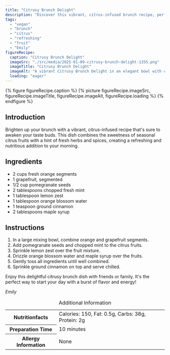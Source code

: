 ```yaml
---
title: "Citrusy Brunch Delight"
description: "Discover this vibrant, citrus-infused brunch recipe, perfect for a refreshing and nutritious start to your day!"
tags:
  - "vegan"
  - "brunch"
  - "citrus"
  - "refreshing"
  - "fruit"
  - "Emily"
figureRecipe: 
  caption: "Citrusy Brunch Delight"
  imageSrc: "./src/media/2025-01-09-citrusy-brunch-delight-1355.png"
  imageTitle: "Citrusy Brunch Delight"
  imageAlt: "A vibrant Citrusy Brunch Delight in an elegant bowl with orange, grapefruit, pomegranate, mint, cinnamon, and lemon zest, set on a simplistic table in bright lighting."
  loading: "eager"
---
```


{% figure figureRecipe.caption %}
{% picture figureRecipe.imageSrc, figureRecipe.imageTitle, figureRecipe.imageAlt, figureRecipe.loading %}
{% endfigure %}

## Introduction

Brighten up your brunch with a vibrant, citrus-infused recipe that's sure to awaken your taste buds. This dish combines the sweetness of seasonal citrus fruits with a hint of fresh herbs and spices, creating a refreshing and nutritious addition to your morning.

## Ingredients

- 2 cups fresh orange segments
- 1 grapefruit, segmented
- 1/2 cup pomegranate seeds
- 2 tablespoons chopped fresh mint
- 1 tablespoon lemon zest
- 1 tablespoon orange blossom water
- 1 teaspoon ground cinnamon
- 2 tablespoons maple syrup

## Instructions

1. In a large mixing bowl, combine orange and grapefruit segments.
2. Add pomegranate seeds and chopped mint to the citrus fruits.
3. Sprinkle lemon zest over the fruit mixture.
4. Drizzle orange blossom water and maple syrup over the fruits.
5. Gently toss all ingredients until well combined.
6. Sprinkle ground cinnamon on top and serve chilled.

Enjoy this delightful citrusy brunch dish with friends or family. It's the perfect way to start your day with a burst of flavor and energy!

*Emily*

<table><caption class='sr-only'>Additional Information</caption><tr><th>Nutritionfacts</th><td>Calories: 150, Fat: 0.5g, Carbs: 38g, Protein: 2g&nbsp;</td></tr><tr><th>Preparation Time</th><td>10 minutes&nbsp;</td></tr><tr><th>Allergy Information</th><td>None&nbsp;</td></tr></table>

